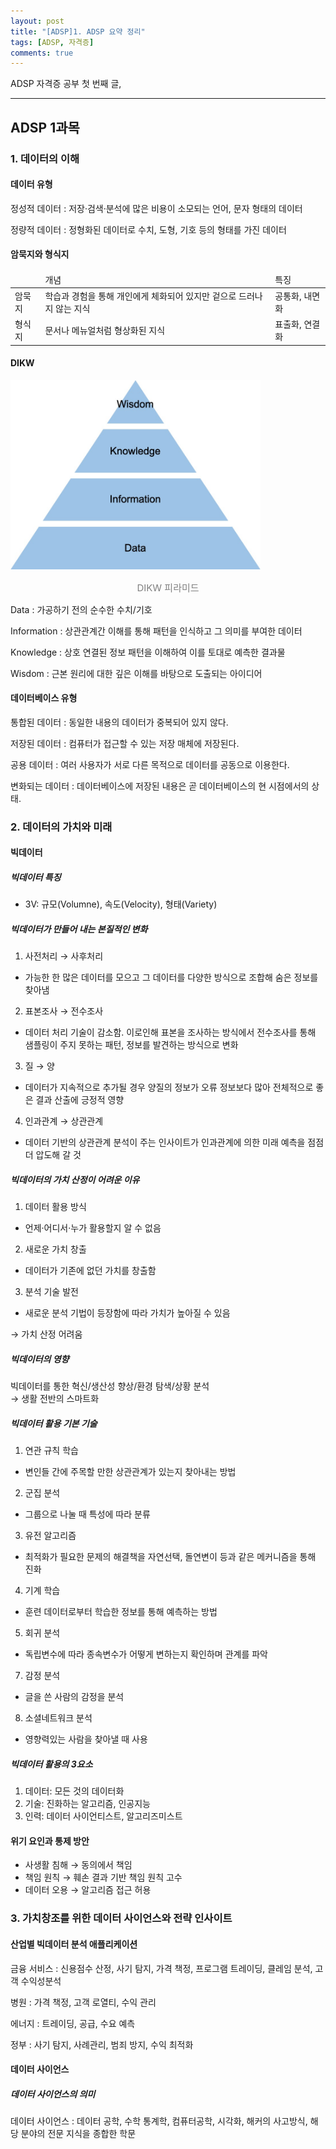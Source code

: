 ```yaml
---
layout: post
title: "[ADSP]1. ADSP 요약 정리"
tags: [ADSP, 자격증]
comments: true
---
```


ADSP 자격증 공부 첫 번째 글,

---

## ADSP 1과목

### 1. 데이터의 이해

#### 데이터 유형

정성적 데이터
: 저장·검색·분석에 많은 비용이 소모되는 언어, 문자 형태의 데이터

정량적 데이터
: 정형화된 데이터로 수치, 도형, 기호 등의 형태를 가진 데이터

#### 암묵지와 형식지

<table>
<thead>
<tr>
<td></td>
<td>개념</td>
<td>특징</td>
</tr>
</thead>
<tbody>
<tr>
<td>암묵지</td>
<td>학습과 경험을 통해 개인에게 체화되어 있지만 겉으로 드러나지 않는 지식</td>
<td>공통화, 내면화</td>
</tr>

<tr>
<td>형식지</td>
<td>문서나 메뉴얼처럼 형상화된 지식</td>
<td>표출화, 연결화</td>
</tr>
</tbody>
</table>

#### DIKW

<img src="../images/20200818-adsp-01/dikw.jpg" alt="DIKW pyramid"  style="width:400px;height:auto;" class="center-image"/>
<p style="color:grey; font-size:15px; text-align:center;">DIKW 피라미드</p>

Data
: 가공하기 전의 순수한 수치/기호

Information
: 상관관계간 이해를 통해 패턴을 인식하고 그 의미를 부여한 데이터

Knowledge
: 상호 연결된 정보 패턴을 이해하여 이를 토대로 예측한 결과물

Wisdom
: 근본 원리에 대한 깊은 이해를 바탕으로 도출되는 아이디어

#### 데이터베이스 유형

통합된 데이터
: 동일한 내용의 데이터가 중복되어 있지 않다.

저장된 데이터
: 컴퓨터가 접근할 수 있는 저장 매체에 저장된다.

공용 데이터
: 여러 사용자가 서로 다른 목적으로 데이터를 공동으로 이용한다.

변화되는 데이터
: 데이터베이스에 저장된 내용은 곧 데이터베이스의 현 시점에서의 상태.

### 2. 데이터의 가치와 미래

#### 빅데이터

##### 빅데이터 특징

- 3V: 규모(Volumne), 속도(Velocity), 형태(Variety)

##### 빅데이터가 만들어 내는 본질적인 변화

1. 사전처리 → 사후처리
- 가능한 한 많은 데이터를 모으고 그 데이터를 다양한 방식으로 조합해 숨은 정보를 찾아냄

2. 표본조사 → 전수조사
- 데이터 처리 기술이 감소함. 이로인해 표본을 조사하는 방식에서 전수조사를 통해 샘플링이 주지 못하는 패턴, 정보를 발견하는 방식으로 변화

3. 질 → 양
- 데이터가 지속적으로 추가될 경우 양질의 정보가 오류 정보보다 많아 전체적으로 좋은 결과 산출에 긍정적 영향

4. 인과관계 → 상관관계
- 데이터 기반의 상관관계 분석이 주는 인사이트가 인과관계에 의한 미래 예측을 점점 더 압도해 갈 것

##### 빅데이터의 가치 산정이 어려운 이유

1. 데이터 활용 방식
- 언제·어디서·누가 활용할지 알 수 없음
2. 새로운 가치 창출
- 데이터가 기존에 없던 가치를 창출함
3. 분석 기술 발전
- 새로운 분석 기법이 등장함에 따라 가치가 높아질 수 있음

→ 가치 산정 어려움

##### 빅데이터의 영향
빅데이터를 통한 혁신/생산성 향상/환경 탐색/상황 분석
 <br/>
 → 생활 전반의 스마트화

##### 빅데이터 활용 기본 기술
1. 연관 규칙 학습
- 변인들 간에 주목할 만한 상관관계가 있는지 찾아내는 방법

2. 군집 분석
- 그룹으로 나눌 때 특성에 따라 분류

3. 유전 알고리즘
- 최적화가 필요한 문제의 해결책을 자연선택, 돌연변이 등과 같은 메커니즘을 통해 진화

4. 기계 학습
- 훈련 데이터로부터 학습한 정보를 통해 예측하는 방법

5. 회귀 분석
- 독립변수에 따라 종속변수가 어떻게 변하는지 확인하며 관계를 파악

7. 감정 분석
- 글을 쓴 사람의 감정을 분석

8. 소셜네트워크 분석
- 영향력있는 사람을 찾아낼 때 사용

##### 빅데이터 활용의 3요소

1. 데이터: 모든 것의 데이터화
2. 기술: 진화하는 알고리즘, 인공지능
3. 인력: 데이터 사이언티스트, 알고리즈미스트

#### 위기 요인과 통제 방안
- 사생활 침해 → 동의에서 책임
- 책임 원칙 → 훼손 결과 기반 책임 원칙 고수
- 데이터 오용 → 알고리즘 접근 허용

### 3. 가치창조를 위한 데이터 사이언스와 전략 인사이트

#### 산업별 빅데이터 분석 애플리케이션
금융 서비스
: 신용점수 산정, 사기 탐지, 가격 책정, 프로그램 트레이딩, 클레임 분석, 고객 수익성분석

병원
: 가격 책정, 고객 로열티, 수익 관리

에너지
: 트레이딩, 공급, 수요 예측

정부
: 사기 탐지, 사례관리, 범죄 방지, 수익 최적화


#### 데이터 사이언스

##### 데이터 사이언스의 의미

데이터 사이언스
: 데이터 공학, 수학 통계학, 컴퓨터공학, 시각화, 해커의 사고방식, 해당 분야의 전문 지식을 종합한 학문